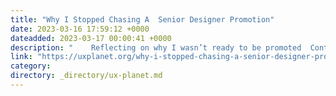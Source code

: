 ```yaml
---
title: "Why I Stopped Chasing A  Senior Designer Promotion"
date: 2023-03-16 17:59:12 +0000
dateadded: 2023-03-17 00:00:41 +0000
description: "    Reflecting on why I wasn’t ready to be promoted  Continue reading on UX Planet »  "
link: "https://uxplanet.org/why-i-stopped-chasing-a-senior-designer-promotion-1d8600dc6928?source=rss----819cc2aaeee0---4"
category:
directory: _directory/ux-planet.md
---
```

